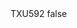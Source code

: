 <?xml version="1.0" encoding="UTF-8"?>
<CustomMetadata xmlns="http://soap.sforce.com/2006/04/metadata">
    <label>TXU592</label>
    <protected>false</protected>
</CustomMetadata>
